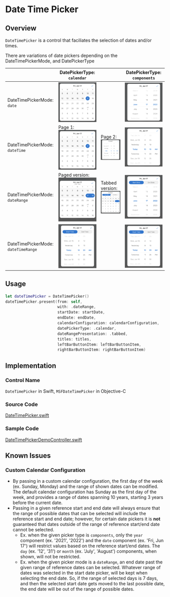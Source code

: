 # Date Time Picker

## Overview
`DateTimePicker` is a control that faciliates the selection of dates and/or times.

There are variations of date pickers depending on the DateTimePickerMode, and DatePickerType

| | DatePickerType: `calendar`| | DatePickerType: `components`|
| - | - | - | - |
| DateTimePickerMode: `date` | ![Date-Calendar.png](.attachments/Date-Calendar.png) | | ![Date-Components.png](.attachments/Date-Components.png) |
| DateTimePickerMode: `dateTime` | Page 1: ![DateTime-Calendar-1.png](.attachments/DateTime-Calendar-1.png) | Page 2: ![DateTime-Calendar-2.png](.attachments/DateTime-Calendar-2.png) | ![DateTime-Components.png](.attachments/DateTime-Components.png) |
| DateTimePickerMode: `dateRange` | Paged version: ![DateRange-Calendar-Paged.png](.attachments/DateRange-Calendar-Paged.png) | Tabbed version: ![DateRange-Calendar-Tabbed.png](.attachments/DateRange-Calendar-Tabbed.png) | ![DateRange-Components.png](.attachments/DateRange-Components.png) |
| DateTimePickerMode: `dateTimeRange` | ![DateTimeRange.png](.attachments/DateTimeRange.png) | | ![DateTimeRange.png](.attachments/DateTimeRange.png) |

## Usage
```Swift
let dateTimePicker = DateTimePicker()
dateTimePicker.present(from: self,
                       with: .dateRange,
                       startDate: startDate,
                       endDate: endDate,
                       calendarConfiguration: calendarConfiguration,
                       datePickerType: .calendar,
                       dateRangePresentation: .tabbed,
                       titles: titles,
                       leftBarButtonItem: leftBarButtonItem,
                       rightBarButtonItem: rightBarButtonItem)
```

## Implementation
### Control Name
`DateTimePicker` in Swift, `MSFDateTimePicker` in Objective-C
### Source Code
[DateTimePicker.swift](https://github.com/microsoft/fluentui-apple/blob/main/Sources/FluentUI_iOS/Components/Date%20Time%20Pickers/DateTimePicker.swift)
### Sample Code
[DateTimePickerDemoController.swift](https://github.com/microsoft/fluentui-apple/blob/main/Demos/FluentUIDemo_iOS/FluentUI.Demo/Demos/DateTimePickerDemoController.swift)

## Known Issues
### Custom Calendar Configuration
- By passing in a custom calendar configuration, the first day of the week (ex. Sunday, Monday) and the range of shown dates can be modified. The default calendar configuration has Sunday as the first day of the week, and provides a range of dates spanning 10 years, starting 3 years before the current date.
- Passing in a given reference start and end date will always ensure that the range of possible dates that can be selected will include the reference start and end date; however, for certain date pickers it is **not** guaranteed that dates outside of the range of reference start/end date cannot be selected.
  - Ex. when the given picker type is `components`, only the `year` component (ex. '2021', '2022') and the `date` component (ex. 'Fri, Jun 17') will restrict values based on the reference start/end dates. The `day` (ex. '12', '31') or `month` (ex. 'July', 'August') components, when shown, will not be restricted.
  - Ex. when the given picker mode is a `dateRange`, an end date past the given range of reference dates can be selected. Whatever range of dates was selected in the start date picker, will be kept when selecting the end date. So, if the range of selected days is 7 days, and then the selected start date gets moved to the last possible date, the end date will be out of the range of possible dates.
